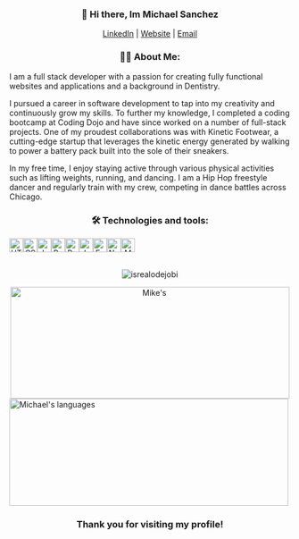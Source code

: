 
<h3 align="center">👋 Hi there, Im Michael Sanchez</h3>
<div align="center">
  <a href="https://www.linkedin.com/in/michael-sanchez-825882182/">LinkedIn</a> |
  <a href="https://mikesandev.github.io/">Website</a> |
  <a href="mailto:mjs070594@gmail.com" >Email</a> 
</div>

<!-- About Section --> 
<h3 align="center"> 🕺🏽 About Me: </h3>

I am a full stack developer with a passion for creating fully functional websites and applications and a background in Dentistry.

I pursued a career in software development to tap into my creativity and continuously grow my skills. To further my knowledge, I completed a coding bootcamp at Coding Dojo and have since worked on a number of full-stack projects. One of my proudest collaborations was with Kinetic Footwear, a cutting-edge startup that leverages the kinetic energy generated by walking to power a battery pack built into the sole of their sneakers.

In my free time, I enjoy staying active through various physical activities such as lifting weights, running, and dancing. I am a Hip Hop freestyle dancer and regularly train with my crew, competing in dance battles across Chicago.

<h3 align="center"> 🛠  Technologies and tools: </h3>
<div align="center" style="display: flex;">
<img src="https://img.shields.io/badge/HTML5-282C34?logo=html5&logoColor=E34F26" alt="HTML5 logo" title="HTML5" height="25" />
<img src="https://img.shields.io/badge/CSS3-282C34?logo=css3&logoColor=1572B6" alt="CSS3 logo" title="CSS3" height="25" />
<img src="https://img.shields.io/badge/JavaScript-282C34?logo=javascript&logoColor=F7DF1E" alt="JavaScript logo" title="JavaScript" height="25" /> 
<img src="https://img.shields.io/badge/React-282C34?logo=react&logoColor=61DAFB" alt="React logo" title="React" height="25" />
<img src="https://img.shields.io/badge/Python-282C34?logo=python&logoColor=47A248" alt="Python logo" title="Python" height="25" />
<img src="https://img.shields.io/badge/Java-282C34?logo=java&logoColor=47A248" alt="Java logo" title="Java" height="25" />
<img src="https://img.shields.io/badge/Express-282C34?logo=express&logoColor=FFFFFF" alt="Express.js logo" title="Express.js" height="25" />
<img src="https://img.shields.io/badge/Node.js-282C34?logo=node.js&logoColor=339933" alt="Node.js logo" title="Node.js" height="25" />
<img src="https://img.shields.io/badge/MongoDB-282C34?logo=mongodb&logoColor=47A248" alt="MongoDB logo" title="MongoDB" height="25" />
 </div> 
 <br>
<!-- Profile Views -->

<p align="center"> <img src="https://komarev.com/ghpvc/?username=MikeSanDev&label=Profile%20views&color=0e75b6&style=flat" alt="isrealodejobi" />
</p>
<div align="center">
  <img align="center" src="https://github-readme-stats.vercel.app/api/top-langs/?username=MikeSanDev&hide=PHP,html,c&theme=tokyonight&hide_border=true&line_height=27" alt="Mike's" height="200px"  width="500px"/>
  </div>
  
  <img align="center" src="https://github-readme-stats.vercel.app/api/top-langs?username=MikeSanDev&langs_count=10&show_icons=true&locale=en&layout=compact&theme=dark" alt="Michael's languages" height="192px"  width="500px"/>
</div>

  <h3 align="center"> Thank you for visiting my profile! </h3>

<!--
**MikeSanDev/MikeSanDev** is a ✨ _special_ ✨ repository because its `README.md` (this file) appears on your GitHub profile.

Here are some ideas to get you started:

- 🔭 I’m currently working on ...
- 🌱 I’m currently learning ...
- 👯 I’m looking to collaborate on ...
- 🤔 I’m looking for help with ...
- 💬 Ask me about ...
- 📫 How to reach me: ...
- 😄 Pronouns: ...
- ⚡ Fun fact: ...
-->
